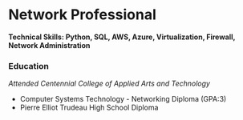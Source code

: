 # Network Professional
<b>Technical Skills: Python, SQL, AWS, Azure, Virtualization, Firewall, Network Administration </b>

### Education
<I>Attended Centennial College of Applied Arts and Technology</I>
- Computer Systems Technology - Networking Diploma (GPA:3)
- Pierre Elliot Trudeau High School Diploma

### 
